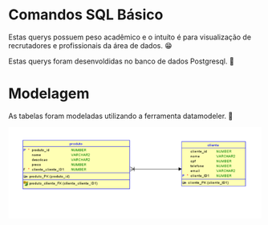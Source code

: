 # Comandos SQL Básico

Estas querys possuem peso acadêmico e o intuíto é para visualização de recrutadores e profissionais da área de dados. 😁

Estas querys foram desenvoldidas no banco de dados Postgresql. 🐘

# Modelagem

As tabelas foram modeladas utilizando a ferramenta datamodeler. 🔗

![cover](/tabelas.png)


